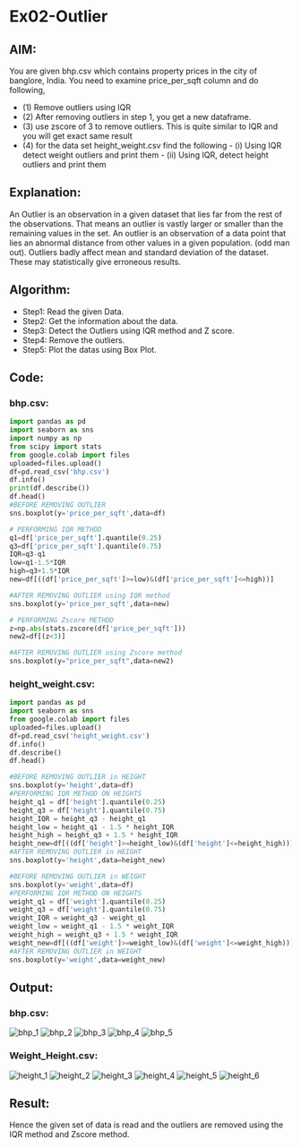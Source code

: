 # Ex02-Outlier
## AIM:
You are given bhp.csv which contains property prices in the city of banglore, India. You need to examine price_per_sqft column and do following,

  - (1) Remove outliers using IQR
  - (2) After removing outliers in step 1, you get a new dataframe.
  - (3) use zscore of 3 to remove outliers. This is quite similar to IQR and you will get exact same result
  - (4) for the data set height_weight.csv find the following
         - (i) Using IQR detect weight outliers and print them
         - (ii) Using IQR, detect height outliers and print them
## Explanation:
An Outlier is an observation in a given dataset that lies far from the rest of the observations. That means an outlier is vastly larger or smaller than the remaining values in the set. An outlier is an observation of a data point that lies an abnormal distance from other values in a given population. (odd man out). Outliers badly affect mean and standard deviation of the dataset. These may statistically give erroneous results.
## Algorithm:
- Step1: Read the given Data.
- Step2: Get the information about the data.
- Step3: Detect the Outliers using IQR method and Z score.
- Step4: Remove the outliers.
- Step5: Plot the datas using Box Plot.
## Code:
### bhp.csv:
```Python
import pandas as pd
import seaborn as sns
import numpy as np
from scipy import stats
from google.colab import files
uploaded=files.upload()
df=pd.read_csv('bhp.csv')
df.info()
print(df.describe())
df.head()
#BEFORE REMOVING OUTLIER
sns.boxplot(y='price_per_sqft',data=df)

# PERFORMING IQR METHOD
q1=df['price_per_sqft'].quantile(0.25)
q3=df['price_per_sqft'].quantile(0.75)
IQR=q3-q1
low=q1-1.5*IQR
high=q3+1.5*IQR
new=df[((df['price_per_sqft']>=low)&(df['price_per_sqft']<=high))]

#AFTER REMOVING OUTLIER using IQR method
sns.boxplot(y='price_per_sqft',data=new)

# PERFORMING Zscore METHOD
z=np.abs(stats.zscore(df['price_per_sqft']))
new2=df[(z<3)]

#AFTER REMOVING OUTLIER using Zscore method
sns.boxplot(y="price_per_sqft",data=new2)
```
### height_weight.csv:
```Python
import pandas as pd
import seaborn as sns
from google.colab import files
uploaded=files.upload()
df=pd.read_csv('height_weight.csv')
df.info()
df.describe()
df.head()

#BEFORE REMOVING OUTLIER in HEIGHT
sns.boxplot(y='height',data=df)
#PERFORMING IQR METHOD ON HEIGHTS
height_q1 = df['height'].quantile(0.25)
height_q3 = df['height'].quantile(0.75)
height_IQR = height_q3 - height_q1
height_low = height_q1 - 1.5 * height_IQR
height_high = height_q3 + 1.5 * height_IQR
height_new=df[((df['height']>=height_low)&(df['height']<=height_high))]
#AFTER REMOVING OUTLIER in HEIGHT
sns.boxplot(y='height',data=height_new)

#BEFORE REMOVING OUTLIER in WEIGHT
sns.boxplot(y='weight',data=df)
#PERFORMING IQR METHOD ON HEIGHTS
weight_q1 = df['weight'].quantile(0.25)
weight_q3 = df['weight'].quantile(0.75)
weight_IQR = weight_q3 - weight_q1
weight_low = weight_q1 - 1.5 * weight_IQR
weight_high = weight_q3 + 1.5 * weight_IQR
weight_new=df[((df['weight']>=weight_low)&(df['weight']<=weight_high))]
#AFTER REMOVING OUTLIER in WEIGHT
sns.boxplot(y='weight',data=weight_new)
```
## Output:
### bhp.csv:
![bhp_1](https://github.com/Vasanthamukilan/ODD2023---Datascience---Ex-02/assets/119559694/b714de8b-7f6f-46a2-9d04-ffa6db9292fb)
![bhp_2](https://github.com/Vasanthamukilan/ODD2023---Datascience---Ex-02/assets/119559694/3278fd59-f07b-44f8-a2dc-901130e8f6c8)
![bhp_3](https://github.com/Vasanthamukilan/ODD2023---Datascience---Ex-02/assets/119559694/7a12bf35-8e12-43aa-a3ed-5f8e911ea4b4)
![bhp_4](https://github.com/Vasanthamukilan/ODD2023---Datascience---Ex-02/assets/119559694/ce929073-a52d-4eaa-ba2b-8b164eb645bc)
![bhp_5](https://github.com/Vasanthamukilan/ODD2023---Datascience---Ex-02/assets/119559694/12696f6f-f53e-4529-b74c-9159b6d46721)

### Weight_Height.csv:
![height_1](https://github.com/Vasanthamukilan/ODD2023---Datascience---Ex-02/assets/119559694/f643ac77-9260-4734-a207-efb644dcf725)
![height_2](https://github.com/Vasanthamukilan/ODD2023---Datascience---Ex-02/assets/119559694/0a61fcba-4956-4c1b-884e-adeafd41ce68)
![height_3](https://github.com/Vasanthamukilan/ODD2023---Datascience---Ex-02/assets/119559694/12232ae5-4a16-46aa-bf5e-60161a594ad5)
![height_4](https://github.com/Vasanthamukilan/ODD2023---Datascience---Ex-02/assets/119559694/a766616c-8873-4151-9de8-cf33576766b4)
![height_5](https://github.com/Vasanthamukilan/ODD2023---Datascience---Ex-02/assets/119559694/22e7f902-6ee7-4cc3-a192-ae694203bd4c)
![height_6](https://github.com/Vasanthamukilan/ODD2023---Datascience---Ex-02/assets/119559694/aa65305e-ac4c-475d-af14-6fdc80a1bbf1)

## Result:
Hence the given set of data is read and the outliers are removed using the IQR method and Zscore method.
